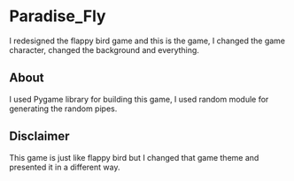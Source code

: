# Paradise_Fly
I redesigned the flappy bird game and this is the game, I changed the game character, changed the background and everything.
## About 
I used Pygame library for building this game, I used random module for generating the random pipes.

## Disclaimer
This game is just like flappy bird but I changed that game theme and presented it in a different way.